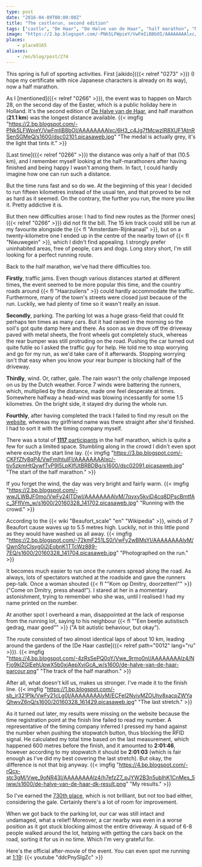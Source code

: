 ```yaml
---
type: post
date: "2016-04-09T00:00:00Z"
title: "The castlerun, second edition"
tags: ["castle", "De Haar", "De Halve van de Haar", "half marathon", "Netherlands", "running", "sport"]
image: "https://2.bp.blogspot.com/-PNk5LFWpieY/VwFmIiB8bOI/AAAAAAAAlxc/6H3_c4Jg7fMcwzIR8XUF1AtnRSenSGMeQ/s1600/dsc02101.picasaweb.jpg"
places:
    - place0165
aliases:
    - /en/blog/post/274
---
```


This spring is full of sporting activities. First [aikido]({{< relref "0273" >}}) (I hope my certificate with nice Japanese characters is already on its way), now a half marathon.

<!--more-->

As I [mentioned]({{< relref "0266" >}}), the event was to happen on March 28, on the second day of the Easter, which is a public holiday here in Holland. It's the second edition of [De Halve van de Haar](http://www.dehalvevandehaar.nl/), and half marathon (**21.1 km**) was the longest distance available.
{{< imgfig "https://2.bp.blogspot.com/-PNk5LFWpieY/VwFmIiB8bOI/AAAAAAAAlxc/6H3_c4Jg7fMcwzIR8XUF1AtnRSenSGMeQ/s1600/dsc02101.picasaweb.jpg" "The medal is actually grey, it's the light that tints it." >}}

[Last time]({{< relref "0266" >}}) the distance was only a half of that (10.5 km), and I remember myself looking at the half-marathoners after having finished and being happy I wasn't among them. In fact, I could hardly imagine how one can run such a distance.

But the time runs fast and so do we. At the beginning of this year I decided to run fifteen kilometres instead of the usual ten, and that proved to be not as hard as it seemed. On the contrary, the further you run, the more you like it. Pretty addictive it is.

But then new difficulties arose: I had to find new routes as the [former ones]({{< relref "0266" >}}) did not fit the bill. The 15 km track could still be run at my favourite alongside the {{< fl "Amsterdam-Rijnkanaal" >}}, but on a twenty-kilometre one I ended up in the centre of the nearby town of {{< fl "Nieuwegein" >}}, which I didn't find appealing. I strongly prefer uninhabited areas, free of people, cars and dogs. Long story short, I'm still looking for a perfect running route.

Back to the half marathon, we've had there difficulties too.

**Firstly**, traffic jams. Even though various distances started at different times, the event seemed to be more popular this time, and the country roads around {{< fl "Haarzuilens" >}} could hardly accommodate the traffic. Furthermore, many of the town's streets were closed just because of the run. Luckily, we had plenty of time so it wasn't really an issue.

**Secondly**, parking. The parking lot was a huge grass-field that could fit perhaps ten times as many cars. But it had rained in the morning so the soil's got quite damp here and there. As soon as we drove off the driveway paved with metal sheets, the front wheels got completely stuck, whereas the rear bumper was still protruding on the road. Pushing the car turned out quite futile so I asked the traffic guy for help. He told me to stop worrying and go for my run, as we'd take care of it afterwards. Stopping worrying isn't that easy when you know your rear bumper is blocking half of the driveway.

**Thirdly**, wind. Or, rather, gale. The rain wasn't the only challenge imposed on us by the Dutch weather. Force 7 winds were battering the runners, which, multiplied by the distance, made one feel desperate at times. Somewhere halfway a head-wind was blowing incessantly for some 1.5 kilometres. On the bright side, it stayed dry during the whole run.

**Fourthly**, after having completed the track I failed to find my result on the [website](http://www.prorun.nl/uitslagen/de-halve-van-de-haar/), whereas my girlfriend name was there straight after she'd finished. I had to sort it with the timing company myself.

There was a total of [**1117** participants](http://evenementen.uitslagen.nl/2016/dehalvevandehaar/uitslag.php?on=1&p=1&tl=nl) in the half marathon, which is quite a few for such a limited space. Stumbling along in the crowd I didn't even spot where exactly the start line lay.
{{< imgfig "https://3.bp.blogspot.com/-CKFfZfy8qP4/VwFmIhtuIFI/AAAAAAAAlxc/-tjv5zkmHtQywfTvP9I5LpKIfUtBRBDBg/s1600/dsc02091.picasaweb.jpg" "The start of the half marathon." >}}

If you forget the wind, the day was very bright and fairly warm.
{{< imgfig "https://2.bp.blogspot.com/-wwJLWBJF0mo/VwFy24lTDwI/AAAAAAAAlyM/7qyxv5kviD4cq8DPscBmtfAc_3FfIVm_w/s1600/20160328_141702.picasaweb.jpg" "Running with the crowd." >}}

According to the {{< wiki "Beaufort_scale" "en" "Wikipedia" >}}, winds of 7 Beaufort cause waves up to 5.5 metres high. Luckily, not in this little pond as they would have washed us all away.
{{< imgfig "https://2.bp.blogspot.com/-72kmF251LS0/VwFy2wBMsYI/AAAAAAAAlyM/QwnSfpCIsyg0j2jEobnK1TTcWz889-7EQ/s1600/20160328_141704.picasaweb.jpg" "Photographed on the run." >}}

It becomes much easier to run once the runners spread along the road. As always, lots of spectators watched at the roadside and gave the runners pep-talk. Once a woman shouted {{< fl "\"Kom op Dmitry, doorzetten!\"" >}} ("Come on Dmitry, press ahead!"). I stared at her in a momentary astonishment, trying to remember who she was, until I realised I had my name printed on the number.

At another spot I overheard a man, disappointed at the lack of response from the running lot, saying to his neighbour {{< fl "\"Een beetje autistisch gedrag, maar goed\"" >}} ("A bit autistic behaviour, but okay").

The route consisted of two almost identical laps of about 10 km, leading around the gardens of the [De Haar castle]({{< relref path="0012" lang="ru" >}}).
{{< imgfig "https://4.bp.blogspot.com/-4zRsSePQ0oY/Vwe_9rmo0nI/AAAAAAAAlz4/NFjo9klZGIEehUpwX5b0xjAepXviGcA_w/s1600/de-halve-van-de-haar-parcour.png" "The track of the half marathon." >}}

After all, what doesn't kill us, makes us stronger. I've made it to the finish line.
{{< imgfig "https://1.bp.blogspot.com/-sb_ir321Plk/VwFy21cLg0I/AAAAAAAAlyM/ECFeI2NyiyMZOUhy8xacpZWYaQhwvZ6nQ/s1600/20160328_161429.picasaweb.jpg" "The last stretch." >}}

As it turned out later, my results were missing on the website because the time registration point at the finish line failed to read my number. A representative of the timing company inferred I pressed my hand against the number when pushing the stopwatch button, thus blocking the RFID signal. He calculated my total time based on the last measurement, which happened 600 metres before the finish, and it amounted to **2:01:46**, however according to my stopwatch it should be **2:01:03** (which is fair enough as I've did my best covering the last stretch). But okay, the difference is not that big anyway.
{{< imgfig "https://4.bp.blogspot.com/-rQcx-stc3gM/Vwe_9oNR43I/AAAAAAAAlz4/h7efzZ7_pJYW2B3n5ubIhK1CnMes_5iww/s1600/de-halve-van-de-haar-dk-result.png" "My results." >}}

So I've earned the [730th place](http://evenementen.uitslagen.nl/2016/dehalvevandehaar/details.php?t=&s=4528), which is not brilliant, but not too bad either, considering the gale. Certainly there's a lot of room for improvement.

When we got back to the parking lot, our car was still intact and undamaged, what a relief! Moreover, a car nearby was even in a worse position as it got stuck blocking almost the entire driveway. A squad of 6-8 people walked around the lot, helping with getting the cars back on the road, sorting it for us in no time. Which I'm very grateful for.

Here's the official after-movie of the event. You can even spot me running at [1:19](https://youtu.be/ddcPnySIgZc?t=1m19s):
{{< youtube "ddcPnySIgZc" >}}
